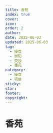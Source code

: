 ```yaml
---
title: 香苑
index: true
cover: 
icon: 
order: 2
author: 
date: 2025-06-03
updated: 2025-06-03
tag:
  - 操盘
  - 崇阳
  - 交投
  - 香苑
category:
  - 操盘
  - 项目
sticky: 
star: 
footer: 
copyright: 
---
```


# 香苑
